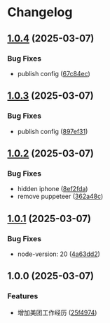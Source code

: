 # Changelog

## [1.0.4](https://github.com/yangjunlong/resume/compare/v1.0.3...v1.0.4) (2025-03-07)


### Bug Fixes

* publish config ([67c84ec](https://github.com/yangjunlong/resume/commit/67c84ec67255f34091c4422b07448eaa3eaa3326))

## [1.0.3](https://github.com/yangjunlong/resume/compare/v1.0.2...v1.0.3) (2025-03-07)


### Bug Fixes

* publish config ([897ef31](https://github.com/yangjunlong/resume/commit/897ef315a811be856074b6960a45c37870a47a5a))

## [1.0.2](https://github.com/yangjunlong/resume/compare/v1.0.1...v1.0.2) (2025-03-07)


### Bug Fixes

* hidden iphone ([8ef2fda](https://github.com/yangjunlong/resume/commit/8ef2fdab14087a79ba9a7de0a029054de7b0fac1))
* remove puppeteer ([362a48c](https://github.com/yangjunlong/resume/commit/362a48cf2981990be4dffb95344fd0fb1493c9c2))

## [1.0.1](https://github.com/yangjunlong/resume/compare/v1.0.0...v1.0.1) (2025-03-07)


### Bug Fixes

* node-version: 20 ([4a63dd2](https://github.com/yangjunlong/resume/commit/4a63dd282724ac644c8b2243fb09edc02bab677c))

## 1.0.0 (2025-03-07)


### Features

* 增加美团工作经历 ([25f4974](https://github.com/yangjunlong/resume/commit/25f49743df6106e8299e2b26d4bc06f487fd6c95))

